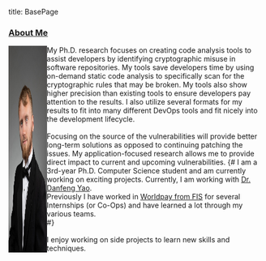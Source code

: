 title: BasePage

<h3><a href="{{url_for('index',_anchor='AboutMe')}}" id='AboutMe'>About Me</a></h3>

<p style="display:flex;">
    <img style="width:25%;min-width:15%;" src="/static/images/low_res.jpg" />
    <span style="float:right;">
    	My Ph.D. research focuses on creating code analysis tools to assist developers by identifying cryptographic misuse in software repositories.
	My tools save developers time by using on-demand static code analysis to specifically scan for the cryptographic rules that may be broken.
	My tools also show higher precision than existing tools to ensure developers pay attention to the results.
	I also utilize several formats for my results to fit into many different DevOps tools and fit nicely into the development lifecycle.
	<br>
	<br>
    Focusing on the source of the vulnerabilities will provide better long-term solutions as opposed to continuing patching the issues.
    My application-focused research allows me to provide direct impact to current and upcoming vulnerabilities.
	{#
        I am a 3rd-year Ph.D. Computer Science student and am currently working on exciting projects.
        Currently, I am working with <a href="http://people.cs.vt.edu/danfeng/">Dr. Danfeng Yao</a>.
        <br>
        Previously I have worked in <a href="https://worldpay.com/">Worldpay from FIS</a> for several Internships (or Co-Ops) and have learned a lot through my various teams.
        <br>
	#}
        <br>
        <br>
        I enjoy working on side projects to learn new skills and techniques.
    </span>
</p>


<script>
window.onload = function () {
        var footer=document.getElementById('footer');
        footer.setAttribute("style",footer.getAttribute("style") + "bottom:0;");
}
</script>
